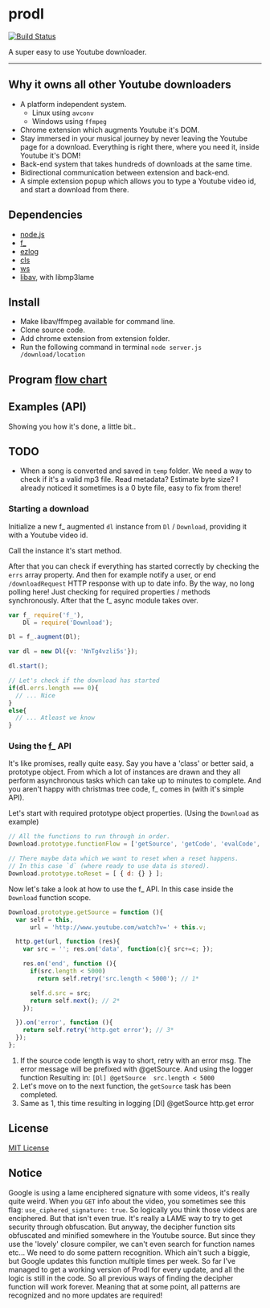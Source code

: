 prodl
=====

[![Build Status](https://travis-ci.org/opensoars/prodl.svg?branch=master)](https://travis-ci.org/opensoars/prodl)

A super easy to use Youtube downloader.

---

## Why it owns all other Youtube downloaders
* A platform independent system.
  - Linux using `avconv`
  - Windows using `ffmpeg`
* Chrome extension which augments Youtube it's DOM.
* Stay immersed in your musical journey by never leaving the Youtube page for a download. Everything is right there, where you need it, inside Youtube it's DOM!
* Back-end system that takes hundreds of downloads at the same time.
* Bidirectional communication between extension and back-end.
* A simple extension popup which allows you to type a Youtube video id, and start a download from there.


## Dependencies
* [node.js](http://www.nodejs.org)
* [f_](//github.com/opensoars/f_)
* [ezlog](//github.com/opensoars/ezlog)
* [cls](//github.com/opensoars/cls)
* [ws](//github.com/einaros/ws)
* [libav](//www.google.nl/search?q=libav), with libmp3lame


## Install
* Make libav/ffmpeg available for command line.
* Clone source code. 
* Add chrome extension from extension folder. 
* Run the following command in terminal `node server.js /download/location`


## Program [flow chart](https://raw.githubusercontent.com/opensoars/prodl/master/doc/flowCharts/flowChart.png)


## Examples (API)
Showing you how it's done, a little bit..


## TODO
* When a song is converted and saved in `temp` folder. We need a way to check if it's a valid mp3 file. Read metadata? Estimate byte size? I already noticed it sometimes is a 0 byte file, easy to fix from there!


### Starting a download
Initialize a new f_ augmented `dl` instance from `Dl` / `Download`, providing it with a Youtube video id.

Call the instance it's start method.

After that you can check if everything has started correctly by checking the `errs` array property. And then for example notify a user, or end `/downloadRequest` HTTP response with up to date info. By the way, no long polling here! Just checking for required properties / methods synchronously. After that the f_ async module takes over.

```js
var f_ require('f_'),
    Dl = require('Download');

Dl = f_.augment(Dl);

var dl = new Dl({v: 'NnTg4vzli5s'});

dl.start();

// Let's check if the download has started
if(dl.errs.length === 0){
  // ... Nice
}
else{
  // ... Atleast we know
}
```


### Using the [f_](https://github.com/opensoars/f_) API
It's like promises, really quite easy. Say you have a 'class' or better said, a prototype object. From which a lot of instances are drawn and they all perform asynchronous tasks which can take up to minutes to complete. And you aren't happy with christmas tree code, f_ comes in (with it's simple API).

Let's start with required prototype object properties. (Using the `Download` as example)
```js
// All the functions to run through in order.
Download.prototype.functionFlow = ['getSource', 'getCode', 'evalCode', 'etc..'];

// There maybe data which we want to reset when a reset happens.
// In this case `d` (where ready to use data is stored).
Download.prototype.toReset = [ { d: {} } ];
```


Now let's take a look at how to use the f_ API. In this case inside the `Download` function scope.
```js
Download.prototype.getSource = function (){
  var self = this,
      url = 'http://www.youtube.com/watch?v=' + this.v;

  http.get(url, function (res){
    var src = ''; res.on('data', function(c){ src+=c; });

    res.on('end', function (){
      if(src.length < 5000)
        return self.retry('src.length < 5000'); // 1*

      self.d.src = src;
      return self.next(); // 2*
    });

  }).on('error', function (){
    return self.retry('http.get error'); // 3*
  });
};
```
1. If the source code length is way to short, retry with an error msg. The error message will be prefixed with @getSource. And using the logger function Resulting in: `[Dl] @getSource  src.length < 5000`
2. Let's move on to the next function, the `getSource` task has been completed.
3. Same as 1, this time resulting in logging [Dl] @getSource  http.get error


## License
[MIT License](https://github.com/opensoars/prodl/blob/master/MITlicense)


## Notice
Google is using a lame enciphered signature with some videos, it's really quite weird. When you `GET` info about the video, you sometimes see this flag: `use_ciphered_signature: true`. So logically you think those videos are enciphered. But that isn't even true. It's really a LAME way to try to get security through obfuscation. But anyway, the decipher function sits obfuscated and minified somewhere in the Youtube source. But since they use the 'lovely' closure compiler, we can't even search for function names etc... We need to do some pattern recognition. Which ain't such a biggie, but Google updates this function multiple times per week. So far I've managed to get a working version of Prodl for every update, and all the logic is still in the code. So all previous ways of finding the decipher function will work forever. Meaning that at some point, all patterns are recognized and no more updates are required!
